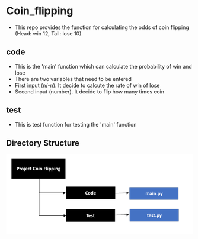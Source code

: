 # Coin_flipping
* This repo provides the function for calculating the odds of coin flipping
 (Head: win 12, Tail: lose 10)

## code
* This is the 'main' function which can calculate the probability of win and lose
* There are two variables that need to be entered
* First input (n/-n). It decide to calcute the rate of win of lose
* Second input (number). It decide to flip how many times coin

## test
* This is test function for testing the 'main' function

## Directory Structure
![image](https://github.com/lees86209/Coin_flipping/blob/main/Project-Directory%20Structure.png)
